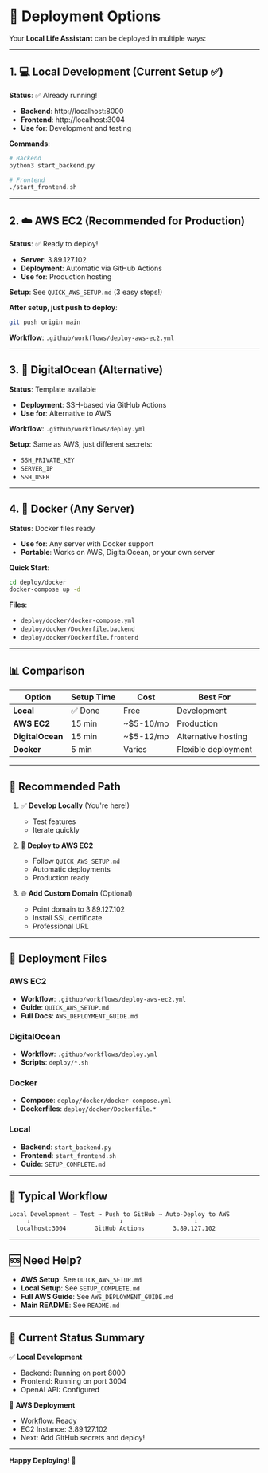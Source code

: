 # 🚀 Deployment Options

Your **Local Life Assistant** can be deployed in multiple ways:

---

## 1. 💻 Local Development (Current Setup ✅)

**Status**: ✅ Already running!

- **Backend**: http://localhost:8000
- **Frontend**: http://localhost:3004
- **Use for**: Development and testing

**Commands**:
```bash
# Backend
python3 start_backend.py

# Frontend
./start_frontend.sh
```

---

## 2. ☁️ AWS EC2 (Recommended for Production)

**Status**: ✅ Ready to deploy!

- **Server**: 3.89.127.102
- **Deployment**: Automatic via GitHub Actions
- **Use for**: Production hosting

**Setup**: See `QUICK_AWS_SETUP.md` (3 easy steps!)

**After setup, just push to deploy**:
```bash
git push origin main
```

**Workflow**: `.github/workflows/deploy-aws-ec2.yml`

---

## 3. 🌊 DigitalOcean (Alternative)

**Status**: Template available

- **Deployment**: SSH-based via GitHub Actions
- **Use for**: Alternative to AWS

**Workflow**: `.github/workflows/deploy.yml`

**Setup**: Same as AWS, just different secrets:
- `SSH_PRIVATE_KEY`
- `SERVER_IP`
- `SSH_USER`

---

## 4. 🐳 Docker (Any Server)

**Status**: Docker files ready

- **Use for**: Any server with Docker support
- **Portable**: Works on AWS, DigitalOcean, or your own server

**Quick Start**:
```bash
cd deploy/docker
docker-compose up -d
```

**Files**:
- `deploy/docker/docker-compose.yml`
- `deploy/docker/Dockerfile.backend`
- `deploy/docker/Dockerfile.frontend`

---

## 📊 Comparison

| Option | Setup Time | Cost | Best For |
|--------|-----------|------|----------|
| **Local** | ✅ Done | Free | Development |
| **AWS EC2** | 15 min | ~$5-10/mo | Production |
| **DigitalOcean** | 15 min | ~$5-12/mo | Alternative hosting |
| **Docker** | 5 min | Varies | Flexible deployment |

---

## 🎯 Recommended Path

1. ✅ **Develop Locally** (You're here!)
   - Test features
   - Iterate quickly

2. 🚀 **Deploy to AWS EC2**
   - Follow `QUICK_AWS_SETUP.md`
   - Automatic deployments
   - Production ready

3. 🌐 **Add Custom Domain** (Optional)
   - Point domain to 3.89.127.102
   - Install SSL certificate
   - Professional URL

---

## 📝 Deployment Files

### AWS EC2
- **Workflow**: `.github/workflows/deploy-aws-ec2.yml`
- **Guide**: `QUICK_AWS_SETUP.md`
- **Full Docs**: `AWS_DEPLOYMENT_GUIDE.md`

### DigitalOcean
- **Workflow**: `.github/workflows/deploy.yml`
- **Scripts**: `deploy/*.sh`

### Docker
- **Compose**: `deploy/docker/docker-compose.yml`
- **Dockerfiles**: `deploy/docker/Dockerfile.*`

### Local
- **Backend**: `start_backend.py`
- **Frontend**: `start_frontend.sh`
- **Guide**: `SETUP_COMPLETE.md`

---

## 🔄 Typical Workflow

```
Local Development → Test → Push to GitHub → Auto-Deploy to AWS
     ↓                         ↓                    ↓
  localhost:3004        GitHub Actions        3.89.127.102
```

---

## 🆘 Need Help?

- **AWS Setup**: See `QUICK_AWS_SETUP.md`
- **Local Setup**: See `SETUP_COMPLETE.md`
- **Full AWS Guide**: See `AWS_DEPLOYMENT_GUIDE.md`
- **Main README**: See `README.md`

---

## 🎉 Current Status Summary

✅ **Local Development**
- Backend: Running on port 8000
- Frontend: Running on port 3004
- OpenAI API: Configured

🚀 **AWS Deployment**
- Workflow: Ready
- EC2 Instance: 3.89.127.102
- Next: Add GitHub secrets and deploy!

---

**Happy Deploying! 🚀**

